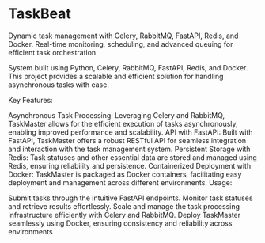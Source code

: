 # TaskBeat
Dynamic task management with Celery, RabbitMQ, FastAPI, Redis, and Docker. Real-time monitoring, scheduling, and advanced queuing for efficient task orchestration

System built using Python, Celery, RabbitMQ, FastAPI, Redis, and Docker. This project provides a scalable and efficient solution for handling asynchronous tasks with ease.

Key Features:

Asynchronous Task Processing: Leveraging Celery and RabbitMQ, TaskMaster allows for the efficient execution of tasks asynchronously, enabling improved performance and scalability.
API with FastAPI: Built with FastAPI, TaskMaster offers a robust RESTful API for seamless integration and interaction with the task management system.
Persistent Storage with Redis: Task statuses and other essential data are stored and managed using Redis, ensuring reliability and persistence.
Containerized Deployment with Docker: TaskMaster is packaged as Docker containers, facilitating easy deployment and management across different environments.
Usage:

Submit tasks through the intuitive FastAPI endpoints.
Monitor task statuses and retrieve results effortlessly.
Scale and manage the task processing infrastructure efficiently with Celery and RabbitMQ.
Deploy TaskMaster seamlessly using Docker, ensuring consistency and reliability across environments